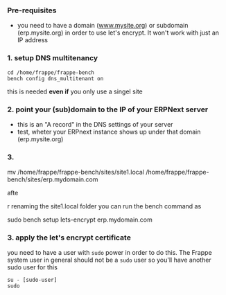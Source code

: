 ### Pre-requisites

- you need to have a domain (www.mysite.org) or subdomain (erp.mysite.org) in order to use let's encrypt. 
It won't work with just an IP address

### 1. setup DNS multitenancy

```
cd /home/frappe/frappe-bench
bench config dns_multitenant on
```
this is needed **even if** you only use a singel site

### 2. point your (sub)domain to the IP of your ERPNext server

- this is an "A record" in the DNS settings of your server
- test, wheter your ERPnext instance shows up under that domain (erp.mysite.org)

### 3. 

mv /home/frappe/frappe-bench/sites/site1.local /home/frappe/frappe-bench/sites/erp.mydomain.com



afte

r renaming the site1.local folder you can run the bench command as

sudo bench setup lets-encrypt erp.mydomain.com



### 3. apply the let's encrypt certificate

you need to have a user with `sudo` power in order to do this. 
The Frappe system user in general should not be a `sudo` user so you'll have another sudo user for this

```
su - [sudo-user]
sudo 
